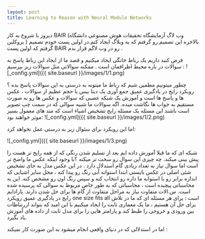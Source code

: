 ```yaml
---
layout: post
title: Learning to Reason with Neural Module Networks
---
```

دیروز با شروع به کار BAIR (وب لاگ آزمایشگاه تحقیقات هوش مصنوعی دانشگاه بروکلین ) بالاخره این تصمیم رو گرفتم که یه وبلاگ ایجاد کنم.در اولین پست خودم تصمیم گرفتم که اولین پست BAIR رو در وب لاگم قرار بدم .

فرض کنید داریم یک رباط خانگی ایجاد میکنیم و قصد ما از ایجاد این رباط پاسخ به سوالات در باره محیط اطرافمان است . ممکنه سوالاتی مثل سوالات زیر بپرسیم :
![_config.yml]({{ site.baseurl }}/images/1/1.png)

چطور میتونیم مطمین شیم که رباط ما میتونه به درستی به این سوالات پاسخ بده ؟ رویکرد رایج در یادگیری عمیق جمع آوری یک دیتا بیس با حجم عظیم از سوالات ، عکس ها و پاسخ ها است و آموزش یک شبکه عصبی که سوالات و عکس ها رو به صورت مستقیم به جواب ها نگاشت میده. اگه سوالات ما شبیه سوالی که در سمت چپ تصویر است باشند این مسئله یک مسئله رایج تشخیص اشیاء است که متد های معمول بسیر موثر خواهند بود:
![_config.yml]({{ site.baseurl }}/images/1/2.png)

اما این رویکرد برای سئوال زیر به درستی عمل نخواهد کرد:

![_config.yml]({{ site.baseurl }}/images/1/3.png)

شبکه ای که ما قبلا آموزش داده ایم بعد از تسلیم شدن رنگی که از همه رایج تر هست را پیش بینی میکند. چه چیزی این سوال رو سخت تر میکنه ؟با وجود اینکه عکس ما واضح تر است اما سوال نیاز به تعداد زیادی گام استدلال دارد . در این عکس مدل به جای تشخیص شئی اصلی در عکس بایستی ابتدا استوانه آبی رنگ رو پیدا کنه ، محل سایر اشیایی که اندازه برابر رو با استوانه ما داره رو انتخاب کنه و سپس رنگ اون رو مشخص کنه.
این یه محاسباتی پیچیده است ، محاسباتی که به طور خاص مربوط به سوالی که پرسیده شده است. س.الات متفاوت نیاز به مراحل متفاوت از گام ها برای حل شدن دارند.
پارادایم رایج در یادگیری عمیق رویکرد one size fits all است : یرای هر مسئله ای که ما در تلاش برای حل آن هستیم ، ما یک معماری ثابت را ایجاد میکنیم با این امید که بتواند اررتباطات بین ورودی و خروجی را ظبط کند و پارامتر هایی را برای مدل ثابت از داده های آموزش یاد بگیرد.

 اما در استدلالی که در دنیای واقعی انجام میشود به این صورت کار نمیکند : 
